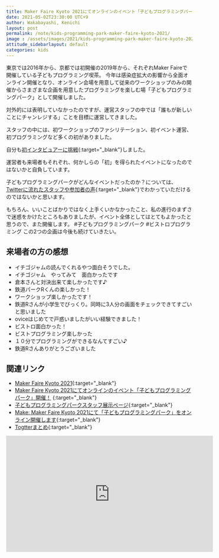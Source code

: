 ```yaml
---
title: Maker Faire Kyoto 2021にてオンラインのイベント「子どもプログラミングパーク」を開催しました
date: 2021-05-02T23:30:00 UTC+9
author: Wakabayashi, Kenichi
layout: post
permalink: /note/kids-programming-park-maker-faire-kyoto-2021/
image : /assets/images/2021/kids-programming-park-maker-faire-kyoto-2021.png
attitude_sidebarlayout: default
categories: kids
---
```

東京では2016年から、京都では初開催の2019年から、それぞれMaker Faireで開催している子どもプログラミング喫茶。
今年は感染症拡大の影響から全面オンライン開催となり、オンライン会場を用意して従来のワークショップのみの開催からさまざまな企画を用意したプログラミングを楽しむ場「子どもプログラミングパーク」として開催しました。

対外的には表明していなかったのですが、運営スタッフの中では「誰もが新しいことにチャンレジする」ことを目標に運営してきました。

スタッフの中には、初ワークショップのファシリテーション、初イベント運営、初プログラミングなど多くの初がありました。

自分も[初インタビュアーに挑戦](https://youtu.be/FRIEgIsoEwU){:target="_blank"}しました。

運営者も来場者もそれぞれ、何かしらの「初」を得られたイベントになったのではないかと自負しています。

子どもプログラミングパークがどんなイベントだったのか？については、[Twitterに流れたスタッフや参加者の声](https://togetter.com/li/1708336){:target="_blank"}でわかっていただけるのではないかと思います。

もちろん、いいことばかりではなく上手くいかなかったこと、私の進行のまずさで迷惑をかけたところもありましたが、イベント全体としてはとてもよかったと思うので、また開催します。 #子どもプログラミングパーク #ビストロプログラミング この2つの企画は今後も続けていきたい。

## 来場者の方の感想
- イチゴジャムの読んでくれるやつ面白そうでした。
- イチゴジャム　やってみて　面白かったです
- 倉本さんと対決出来て楽しかったです♪
- 鉄道パークRくんの楽しかった！
- ワークショップ楽しかったです！
- 鉄道Rさんが小学生でびっくり。同時に3人分の画面をチェックできてすごいと思いました
- oviceはじめてで戸惑いましたがいい経験できました！
- ビストロ面白かった！
- ビストプログラミング楽しかった
- １０分でプログラミングができるなんてすごい♪
- 鉄道Rさんありがとうございました

## 関連リンク
- [Maker Faire Kyoto 2021](https://makezine.jp/event/mfk2021/){:target="_blank"}
- [Maker Faire Kyoto 2021にてオンラインのイベント「子どもプログラミングパーク」開催！](https://pgmsaloon4kids.github.io/kyoto/2021/)
{:target="_blank"}
- [子どもプログラミングパークスタッフ展示ページ](https://pgmsaloon4kids.github.io/kyoto/exhibition/){:target="_blank"}
- [Make: Maker Faire Kyoto 2021にて「子どもプログラミングパーク」をオンライン開催します](https://makezine.jp/blog/2021/04/kidsprogramingpark.html){:target="_blank"}
- [Togtterまとめ](https://togetter.com/li/1708336){:target="_blank"}

<iframe width="560" height="315" src="https://www.youtube.com/embed/FRIEgIsoEwU" title="YouTube video player" frameborder="0" allow="accelerometer; autoplay; clipboard-write; encrypted-media; gyroscope; picture-in-picture" allowfullscreen></iframe>


